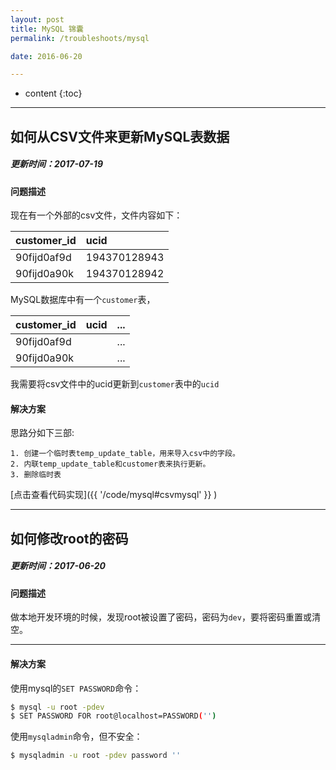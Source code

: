 ```yaml
---
layout: post
title: MySQL 锦囊
permalink: /troubleshoots/mysql

date: 2016-06-20

---
```


* content
{:toc}

---

## 如何从CSV文件来更新MySQL表数据

##### 更新时间：2017-07-19

#### 问题描述
现在有一个外部的csv文件，文件内容如下：

|customer_id | ucid |
|:---|:---|
|90fijd0af9d | 194370128943|
|90fijd0a90k | 194370128942|

MySQL数据库中有一个`customer`表，

|customer_id | ucid | ... |
|:---|:---|:---|
|90fijd0af9d | |...|
|90fijd0a90k | |...|

我需要将csv文件中的ucid更新到`customer`表中的`ucid`

#### 解决方案
思路分如下三部:

```
1. 创建一个临时表temp_update_table，用来导入csv中的字段。
2. 内联temp_update_table和customer表来执行更新。
3. 删除临时表
```

[点击查看代码实现]({{ '/code/mysql#csvmysql' }} )

---

## 如何修改root的密码

##### 更新时间：2017-06-20

#### 问题描述
做本地开发环境的时候，发现root被设置了密码，密码为`dev`，要将密码重置或清空。

---

#### 解决方案

使用mysql的`SET PASSWORD`命令：

```sh
$ mysql -u root -pdev
$ SET PASSWORD FOR root@localhost=PASSWORD('')
```

使用`mysqladmin`命令，但不安全：

```sh
$ mysqladmin -u root -pdev password ''
```


